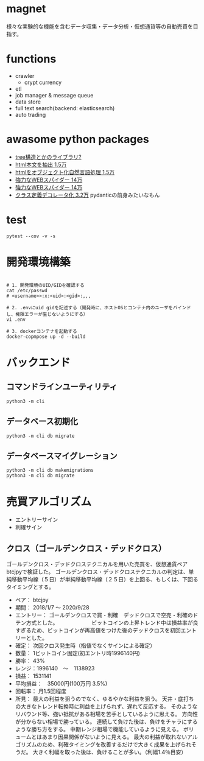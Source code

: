 # magnet
様々な実験的な機能を含むデータ収集・データ分析・仮想通貨等の自動売買を目指す。

# functions
- crawler
  - crypt currency
- etl
- job manager & message queue
- data store
- full text search(backend: elasticsearch)
- auto trading

# awasome python packages

- [tree構造とかのライブラリ?](https://github.com/dahlia/awesome-sqlalchemy)
- [html本文を抽出 1.5万](https://github.com/buriy/python-readability)
- [htmlをオブジェクト化自然言語処理 1.5万](https://github.com/codelucas/newspaper)
- [強力なWEBスパイダー 14万](https://github.com/binux/pyspider)
- [強力なWEBスパイダー 14万](https://github.com/binux/pyspider)
- [クラス定義デコレータ化 3.2万](https://github.com/python-attrs/attrs) pydanticの前身みたいなもん


# test
```
pytest --cov -v -s
```

# 開発環境構築
```

# 1. 開発環境のUID/GIDを確認する
cat /etc/passwd
# <username>>:x:<uid>:<gid>:,,,

# 2. .envにuid gidを記述する（開発時に、ホストOSとコンテナ内のユーザをバインドし、権限エラーが生じないようにする）
vi .env

# 3. dockerコンテナを起動する
docker-copmpose up -d --build

```

# バックエンド

## コマンドラインユーティリティ
```
python3 -m cli
```

## データベース初期化
```
python3 -m cli db migrate
```

## データベースマイグレーション
```
python3 -m cli db makemigrations
python3 -m cli db migrate
```


# 売買アルゴリズム

- エントリーサイン
- 利確サイン

## クロス（ゴールデンクロス・デッドクロス）
ゴールデンクロス・デッドクロステクニカルを用いた売買を、仮想通貨ペアbtcjpyで検証した。
ゴールデンクロス・デッドクロステクニカルの判定は、単純移動平均線（５日）が単純移動平均線（２５日）を上回る、もしくは、下回るタイミングとする。

- ペア： btcjpy
- 期間： 2018/1/7 〜 2020/9/28
- エントリー： ゴールデンクロスで買・利確　デッドクロスで空売・利確のドテン方式とした。
　　　　　　ビットコインの上昇トレンド中は損益率が良すぎるため、ビットコインが再高値をつけた後のデッドクロスを初回エントリーとした。
- 確定： 次回クロス発生時（指値でなくサインによる確定）
- 数量： 1ビットコイン固定(初エントリ時1996140円)
- 勝率： 43%
- レンジ：1996140　〜　1138923
- 損益： 1531141
- 平均損益：　35000円(100万円 3.5%)
- 回転率： 月1.5回程度
- 所見： 最大の利益を狙うのでなく、ゆるやかな利益を狙う。
天井・底打ちの大きなトレンド転換時に利益を上げられず、遅れて反応する。
そのようなリバウンド等、強い抵抗がある相場を苦手としているように思える。
方向性が分からない相場で勝っている。
連続して負けた後は、負けをチャラにするような勝ち方をする。
中期レンジ相場で機能しているように見える。
ボリュームとはあまり因果関係がないように見える。
最大の利益が取れないアルゴリズムのため、利確タイミングを改善するだけで大きく成果を上げられそうだ。
大きく利幅を取った後は、負けることが多い。（利幅1.4％目安）

